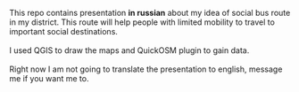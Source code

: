 This repo contains presentation **in russian** about my idea of social bus route in my district. This route will help people with limited mobility to travel to important social destinations. <br><br>
I used QGIS to draw the maps and QuickOSM plugin to gain data. <br><br>
Right now I am not going to translate the presentation to english, message me if you want me to.
